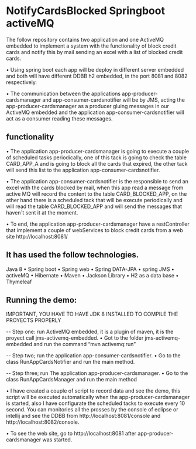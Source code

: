 # NotifyCardsBlocked Springboot activeMQ

The follow repository contains two application and one ActiveMQ embedded to implement a system with the functionality of block credit cards and notify this by mail sending an excel with a list of blocked credit cards.

•	Using spring boot each app will be deploy in different server embedded and both will have different DDBB h2 embedded, in the port 8081 and 8082 respectively.

•	The communication between the applications app-producer-cardsmanager and app-consumer-cardsnotifier will be by JMS, acting the app-producer-cardsmanager as a producer gluing messages in our ActiveMQ embedded and the application app-consumer-cardsnotifier will act as a consumer reading these messages.

## functionality

•	The application app-producer-cardsmanager is going to execute a couple of scheduled tasks  periodically, one of this tack  is going to check the table CARD_APP_A and is going to block all the cards that expired, the other tack  will send this list to the application app-consumer-cardsnotifier. 

•	The application app-consumer-cardsnotifier is the responsible to send an excel with the cards blocked by mail, when this app read a message from active MQ will record the content to the table CARD_BLOCKED_APP, on the other hand there is a scheduled tack that will be execute periodically and  will read the table CARD_BLOCKED_APP and will send the messages  that haven´t sent it at the moment.

•	To end, the application app-producer-cardsmanager have a restController that implement a couple of webServices to block credit cards from a web site http://localhost:8081/

## It has used the follow technologies.
Java 8 • Spring boot • Spring web • Spring DATA-JPA •  spring JMS •  activeMQ • Hibernate • Maven • Jackson Library • H2 as a data base • Thymeleaf

## Running the demo:  

IMPORTANT, YOU HAVE TO HAVE JDK 8 INSTALLED TO COMPILE THE PROYECTS PROPERLY 

-- Step one: run ActiveMQ embedded, it is a plugin of maven, it is the proyect call jms-activemq-embedded.
•	Got to the folder  jms-activemq-embedded and run the command 
“mvn activemq:run” 

-- Step two; run the application app-consumer-cardsnotifier.
•	Go to the class RunAppCardsNotifier and  run the main method.

-- Step three; run The application app-producer-cardsmanager.
•	Go to the class RunAppCardsManager and  run the main method

• I have created a couple of script to record data and see the demo, this script will be executed automatically when the app-producer-cardsmanager is started, also I have configurate the scheduled tacks to execute every 10 second.
You can monitories all the prosses by the console of eclipse or intellij and see the DDBB from http://localhost:8081/console and http://localhost:8082/console.

• To see the web site, go to http://localhost:8081 after app-producer-cardsmanager was started.
